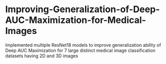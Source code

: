 # Improving-Generalization-of-Deep-AUC-Maximization-for-Medical-Images
Implemented multiple ResNet18 models to improve generalization ability of Deep AUC Maximization for 7 large distinct medical image classification datasets having 2D and 3D images
